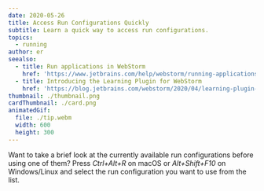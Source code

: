 ```yaml
---
date: 2020-05-26
title: Access Run Configurations Quickly
subtitle: Learn a quick way to access run configurations.
topics:
  - running
author: er
seealso:
  - title: Run applications in WebStorm
    href: 'https://www.jetbrains.com/help/webstorm/running-applications.html'
  - title: Introducing the Learning Plugin for WebStorm
    href: 'https://blog.jetbrains.com/webstorm/2020/04/learning-plugin-for-webstorm/'
thumbnail: ./thumbnail.png
cardThumbnail: ./card.png
animatedGif:
  file: ./tip.webm
  width: 600
  height: 300
---
```

Want to take a brief look at the currently available run configurations before using one of them? 
Press *Ctrl+Alt+R* on macOS or *Alt+Shift+F10* on Windows/Linux and select the run configuration you want to use from the list.
